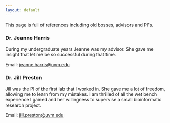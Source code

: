 ```yaml
---
layout: default
---
```


This page is full of references including old bosses, advisors and PI's.


### Dr. Jeanne Harris

During my undergraduate years Jeanne was my advisor. She gave me insight that let me be so successful during  that time.

Email: [jeanne.harris@uvm.edu](mailto:jeanne.harris@uvm.edu)


### Dr. Jill Preston

Jill was the PI of the first lab that I worked in. She gave me a lot of freedom, allowing me to learn from my mistakes. I am thrilled of all the wet bench experience I gained and her willingness to supervise a small bioinformatic research project. 


Email: [jill.preston@uvm.edu](mailto:jill.preston@uvm.edu)

